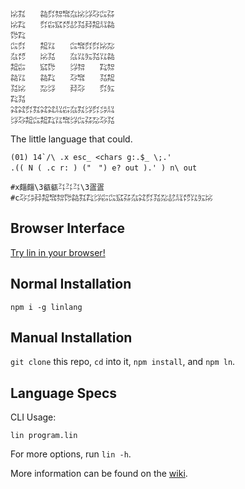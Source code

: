 ```
㍖㌟　　㌚㌽㌗㌖㌴㍖㌡㌂㌭㌲
㍖㌠　　㌽㌫㌮㍌㍈㍃㌇㌕㍊㌚
㌙㌠　　　　　　　　　　　　
㌭㌽　　㌕㍑　　㌭㌖㌽㌽㍖㍇
㌴㍌　　㍖㍃　　㌴㍑㍔㍃㍑㌚
㌕㌫　　㌮㌙　　㌡㌗　　㌠㌗
㌚㍑　　㌚㌠　　㌂㌖　　㍃㌕
㍃㍖　　㍇㌡　　㌇㌂　　㌽㍔
㌠㍃　　　　　　　　　　　　
㌶㌶㌽㌟㌶㌶㍊㌫㌴㌟㌡㌽㌄㍊
㌡㌂㌕㌭㌕㌠㍑㌖㌡㌭㌲㍇㌂㍃
```

The little language that could.

```
(01) 14`/\ .x esc_ <chars g:.$_ \;.'
.(( N ( .c r: ) ("　") e? out ).' ) n\ out

#x㿳㿳\3㼳㼳㌳㌳㌳\3㿿㿿
#c㌂㌄㌇㌕㌖㌗㌙㌚㌟㌠㌡㌫㌭㌮㌲㌴㌶㌽㍃㍇㍈㍊㍌㍑㍔㍖
```

## Browser Interface

[Try lin in your browser!](https://replit.com/@molarmanful/try-lin)

## Normal Installation

    npm i -g linlang

## Manual Installation

`git clone` this repo, `cd` into it, `npm install`, and `npm ln`.

## Language Specs

CLI Usage:

    lin program.lin

For more options, run `lin -h`.

More information can be found on the [wiki](https://github.com/molarmanful/lin/wiki).